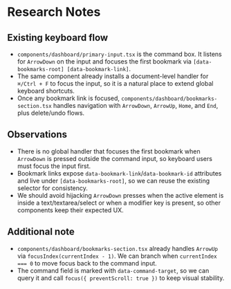 # Research Notes

## Existing keyboard flow
- `components/dashboard/primary-input.tsx` is the command box. It listens for `ArrowDown` on the input and focuses the first bookmark via `[data-bookmarks-root] [data-bookmark-link]`.
- The same component already installs a document-level handler for `⌘/Ctrl + F` to focus the input, so it is a natural place to extend global keyboard shortcuts.
- Once any bookmark link is focused, `components/dashboard/bookmarks-section.tsx` handles navigation with `ArrowDown`, `ArrowUp`, `Home`, and `End`, plus delete/undo flows.

## Observations
- There is no global handler that focuses the first bookmark when `ArrowDown` is pressed outside the command input, so keyboard users must focus the input first.
- Bookmark links expose `data-bookmark-link`/`data-bookmark-id` attributes and live under `[data-bookmarks-root]`, so we can reuse the existing selector for consistency.
- We should avoid hijacking `ArrowDown` presses when the active element is inside a text/textarea/select or when a modifier key is present, so other components keep their expected UX.

## Additional note
- `components/dashboard/bookmarks-section.tsx` already handles `ArrowUp` via `focusIndex(currentIndex - 1)`. We can branch when `currentIndex === 0` to move focus back to the command input.
- The command field is marked with `data-command-target`, so we can query it and call `focus({ preventScroll: true })` to keep visual stability.
